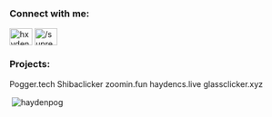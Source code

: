 

<h3 align="left">Connect with me:</h3>
<p align="left">
<a href="https://twitter.com/hxydencs" target="blank"><img align="center" src="https://cdn.jsdelivr.net/npm/simple-icons@3.0.1/icons/twitter.svg" alt="hxydencs" height="30" width="40" /></a>
<a href="https://www.youtube.com/c//supremebuilder" target="blank"><img align="center" src="https://cdn.jsdelivr.net/npm/simple-icons@3.0.1/icons/youtube.svg" alt="/supremebuilder" height="30" width="40" /></a>
</p>

<h3 align="left">Projects:</h3>

Pogger.tech
Shibaclicker
zoomin.fun
haydencs.live
glassclicker.xyz


<p>&nbsp;<img align="center" src="https://github-readme-stats.vercel.app/api?username=haydenpog&show_icons=true&locale=en" alt="haydenpog" /></p>
